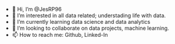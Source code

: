 - 👋 Hi, I’m @JesRP96
- 👀 I’m interested in all data related; understading life with data.
- 🌱 I’m currently learning data science and data analytics
- 💞️ I’m looking to collaborate on data projects, machine learning.
- 📫 How to reach me: Github, Linked-In

<!---
JesRP96/JesRP96 is a ✨ special ✨ repository because its `README.md` (this file) appears on your GitHub profile.
You can click the Preview link to take a look at your changes.
--->
